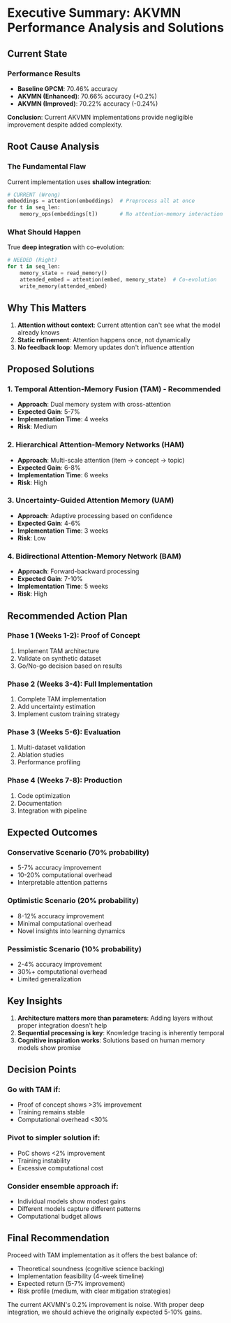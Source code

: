 # Executive Summary: AKVMN Performance Analysis and Solutions

## Current State

### Performance Results
- **Baseline GPCM**: 70.46% accuracy
- **AKVMN (Enhanced)**: 70.66% accuracy (+0.2%)
- **AKVMN (Improved)**: 70.22% accuracy (-0.24%)

**Conclusion**: Current AKVMN implementations provide negligible improvement despite added complexity.

## Root Cause Analysis

### The Fundamental Flaw
Current implementation uses **shallow integration**:
```python
# CURRENT (Wrong)
embeddings = attention(embeddings)  # Preprocess all at once
for t in seq_len:
    memory_ops(embeddings[t])       # No attention-memory interaction
```

### What Should Happen
True **deep integration** with co-evolution:
```python
# NEEDED (Right)
for t in seq_len:
    memory_state = read_memory()
    attended_embed = attention(embed, memory_state)  # Co-evolution
    write_memory(attended_embed)
```

## Why This Matters

1. **Attention without context**: Current attention can't see what the model already knows
2. **Static refinement**: Attention happens once, not dynamically
3. **No feedback loop**: Memory updates don't influence attention

## Proposed Solutions

### 1. Temporal Attention-Memory Fusion (TAM) - **Recommended**
- **Approach**: Dual memory system with cross-attention
- **Expected Gain**: 5-7%
- **Implementation Time**: 4 weeks
- **Risk**: Medium

### 2. Hierarchical Attention-Memory Networks (HAM)
- **Approach**: Multi-scale attention (item → concept → topic)
- **Expected Gain**: 6-8%
- **Implementation Time**: 6 weeks
- **Risk**: High

### 3. Uncertainty-Guided Attention Memory (UAM)
- **Approach**: Adaptive processing based on confidence
- **Expected Gain**: 4-6%
- **Implementation Time**: 3 weeks
- **Risk**: Low

### 4. Bidirectional Attention-Memory Network (BAM)
- **Approach**: Forward-backward processing
- **Expected Gain**: 7-10%
- **Implementation Time**: 5 weeks
- **Risk**: High

## Recommended Action Plan

### Phase 1 (Weeks 1-2): Proof of Concept
1. Implement TAM architecture
2. Validate on synthetic dataset
3. Go/No-go decision based on results

### Phase 2 (Weeks 3-4): Full Implementation
1. Complete TAM implementation
2. Add uncertainty estimation
3. Implement custom training strategy

### Phase 3 (Weeks 5-6): Evaluation
1. Multi-dataset validation
2. Ablation studies
3. Performance profiling

### Phase 4 (Weeks 7-8): Production
1. Code optimization
2. Documentation
3. Integration with pipeline

## Expected Outcomes

### Conservative Scenario (70% probability)
- 5-7% accuracy improvement
- 10-20% computational overhead
- Interpretable attention patterns

### Optimistic Scenario (20% probability)
- 8-12% accuracy improvement
- Minimal computational overhead
- Novel insights into learning dynamics

### Pessimistic Scenario (10% probability)
- 2-4% accuracy improvement
- 30%+ computational overhead
- Limited generalization

## Key Insights

1. **Architecture matters more than parameters**: Adding layers without proper integration doesn't help
2. **Sequential processing is key**: Knowledge tracing is inherently temporal
3. **Cognitive inspiration works**: Solutions based on human memory models show promise

## Decision Points

### Go with TAM if:
- Proof of concept shows >3% improvement
- Training remains stable
- Computational overhead <30%

### Pivot to simpler solution if:
- PoC shows <2% improvement
- Training instability
- Excessive computational cost

### Consider ensemble approach if:
- Individual models show modest gains
- Different models capture different patterns
- Computational budget allows

## Final Recommendation

Proceed with TAM implementation as it offers the best balance of:
- Theoretical soundness (cognitive science backing)
- Implementation feasibility (4-week timeline)
- Expected return (5-7% improvement)
- Risk profile (medium, with clear mitigation strategies)

The current AKVMN's 0.2% improvement is noise. With proper deep integration, we should achieve the originally expected 5-10% gains.